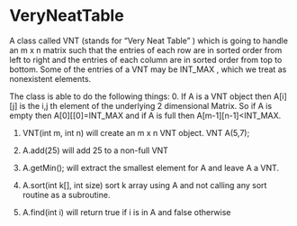 # VeryNeatTable
A class called VNT (stands for “Very Neat Table” ) which is going to
handle an m x n matrix such that the entries of each row are in sorted order from left to
right and the entries of each column are in sorted order from top to bottom. Some of the
entries of a VNT may be INT_MAX , which we treat as nonexistent elements.

The class is able to do the following things:
0. If A is a VNT object then A[i][j] is the i,j th element of the underlying 2 dimensional
Matrix. So if A is empty then A[0][[0]=INT_MAX and if A is full then A[m-1][n-1]<INT_MAX.

1. VNT(int m, int n) will create an m x n VNT object.
   VNT A(5,7);

2. A.add(25) 
will add 25 to a non-full VNT

3. A.getMin(); 
will extract the smallest element for A and leave A a VNT.

4. A.sort(int k[], int size) sort k array using A and not calling any sort
routine as a subroutine.

5. A.find(int i) will return true if i is in A and false otherwise
